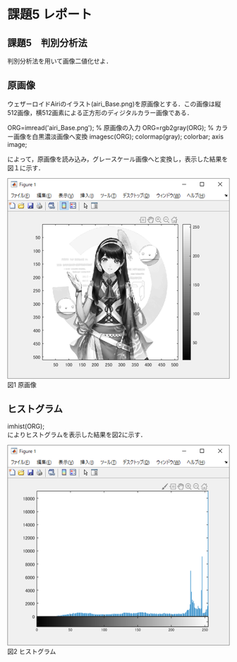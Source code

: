 # 課題5 レポート
## 課題5　判別分析法
判別分析法を用いて画像二値化せよ．

## 原画像
ウェザーロイドAiriのイラスト(airi_Base.png)を原画像とする．この画像は縦512画像，横512画素による正方形のディジタルカラー画像である．

ORG=imread('airi_Base.png'); % 原画像の入力
ORG=rgb2gray(ORG); % カラー画像を白黒濃淡画像へ変換
imagesc(ORG); colormap(gray); colorbar; axis image;

によって，原画像を読み込み，グレースケール画像へと変換し，表示した結果を図１に示す．  

![原画像](https://github.com/Shinn-Toku/lecture_image_processing/blob/master/image/kadai4/kadai4_org_img.png?raw=true)  
図1 原画像  

## ヒストグラム
imhist(ORG);  
によりヒストグラムを表示した結果を図2に示す．  

![ヒストグラム](https://github.com/Shinn-Toku/lecture_image_processing/blob/master/image/kadai4/kadai4_hist.png?raw=true)  
図2 ヒストグラム  